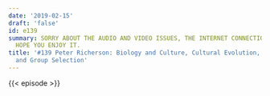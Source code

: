 ```yaml
---
date: '2019-02-15'
draft: 'false'
id: e139
summary: SORRY ABOUT THE AUDIO AND VIDEO ISSUES, THE INTERNET CONNECTION WAS WEAK.
  HOPE YOU ENJOY IT.
title: '#139 Peter Richerson: Biology and Culture, Cultural Evolution, Cognition,
  and Group Selection'
---
```

{{< episode >}}
